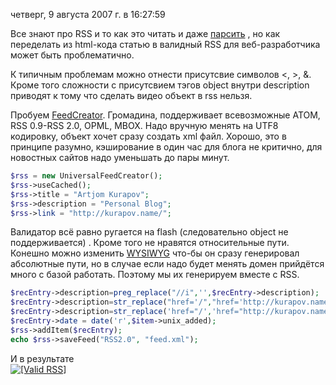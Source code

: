 четверг, 9 августа 2007 г. в 16:27:59

Все знают про RSS и то как это читать и даже [парсить](http://magpierss.sourceforge.net/) , но как переделать из html-кода статью в валидный RSS для веб-разработчика может быть проблематично.

К типичным проблемам можно отнести присутсвие символов <, >, &. Кроме того сложности с присутсвием тэгов object внутри description приводят к тому что сделать видео объект в rss нельзя.

Пробуем [FeedCreator](http://www.bitfolge.de/rsscreator-en.html). Громадина, поддерживает всевозможные ATOM, RSS 0.9-RSS 2.0, OPML, MBOX. Надо вручную менять на UTF8 кодировку, объект хочет сразу создать xml файл. Хорошо, это в принципе разумно, кэширование в один час для блога не критично, для новостных сайтов надо уменьшать до пары минут.

```php
$rss = new UniversalFeedCreator();  
$rss->useCached();  
$rss->title = "Artjom Kurapov";  
$rss->description = "Personal Blog";  
$rss->link = "http://kurapov.name/";
```

Валидатор всё равно ругается на flash (следовательно object не поддерживается) . Кроме того не нравятся относительные пути. Конешно можно изменить [WYSIWYG](https://kurapov.ee/article/822/) что-бы он сразу генерировал абсолютные пути, но в случае если надо будет менять домен прийдётся много с базой работать. Поэтому мы их генерируем вместе с RSS.

```php
$recEntry->description=preg_replace("//i",'',$recEntry->description);  
$recEntry->description=str_replace("href='/","href='http://kurapov.name/",$recEntry->description);  
$recEntry->description=str_replace('href="/','href="http://kurapov.name/',$recEntry->description);  
$recEntry->date = date('r',$item->unix_added);  
$rss->addItem($recEntry);  
echo $rss->saveFeed("RSS2.0", "feed.xml");
```

И в результате  
[![[Valid RSS]](http://feedvalidator.org/images/valid-rss.png "Validate my RSS feed")](http://feedvalidator.org/check.cgi?url=http%3A//kurapov.name/rss)